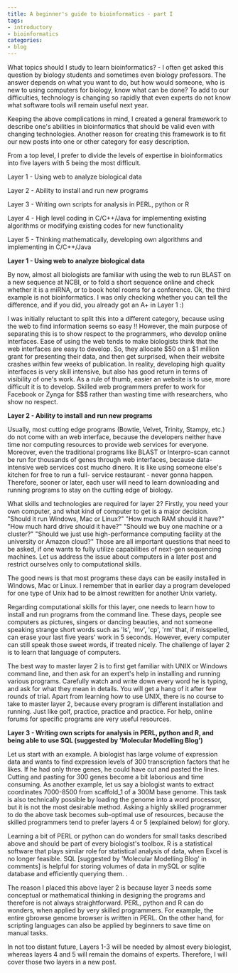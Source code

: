 ```yaml
---
title: A beginner's guide to bioinformatics - part I
tags:
- introductory
- bioinformatics
categories:
- blog
---
```

What topics should I study to learn bioinformatics? - I often get asked this
question by biology students and sometimes even biology professors. The answer
depends on what you want to do, but how would someone, who is new to using
computers for biology, know what can be done? To add to our difficulties,
technology is changing so rapidly that even experts do not know what software
tools will remain useful next year.
<!--more-->

Keeping the above complications in mind, I created a general framework to
describe one's abilities in bioinformatics that should be valid even with
changing technologies. Another reason for creating this framework is to fit
our new posts into one or other category for easy description.

From a top level, I prefer to divide the levels of expertise in bioinformatics
into five layers with 5 being the most difficult.

Layer 1 - Using web to analyze biological data

Layer 2 - Ability to install and run new programs

Layer 3 - Writing own scripts for analysis in PERL, python or R

Layer 4 - High level coding in C/C++/Java for implementing existing algorithms
or modifying existing codes for new functionality

Layer 5 - Thinking mathematically, developing own algorithms and implementing
in C/C++/Java

**Layer 1 - Using web to analyze biological data**

By now, almost all biologists are familiar with using the web to run BLAST on
a new sequence at NCBI, or to fold a short sequence online and check whether
it is a miRNA, or to book hotel rooms for a conference. Ok, the third example
is not bioinformatics. I was only checking whether you can tell the
difference, and if you did, you already got an A+ in Layer 1 :)

I was initially reluctant to split this into a different category, because
using the web to find information seems so easy !! However, the main purpose
of separating this is to show respect to the programmers, who develop online
interfaces. Ease of using the web tends to make biologists think that the web
interfaces are easy to develop. So, they allocate $50 on a $1 million grant
for presenting their data, and then get surprised, when their website crashes
within few weeks of publication. In reality, developing high quality
interfaces is very skill intensive, but also has good return in terms of
visibility of one's work. As a rule of thumb, easier an website is to use,
more difficult it is to develop. Skilled web programmers prefer to work for
Facebook or Zynga for $$$ rather than wasting time with researchers, who show
no respect.

**Layer 2 - Ability to install and run new programs**

Usually, most cutting edge programs (Bowtie, Velvet, Trinity, Stampy, etc.) do
not come with an web interface, because the developers neither have time nor
computing resources to provide web services for everyone. Moreover, even the
traditional programs like BLAST or Interpro-scan cannot be run for thousands
of genes through web interfaces, because data-intensive web services cost
mucho dinero. It is like using someone else's kitchen for free to run a full-
service restaurant - never gonna happen. Therefore, sooner or later, each user
will need to learn downloading and running programs to stay on the cutting
edge of biology.

What skills and technologies are required for layer 2? Firstly, you need your
own computer, and what kind of computer to get is a major decision. "Should it
run Windows, Mac or Linux?" "How much RAM should it have?" "How much hard
drive should it have?" "Should we buy one machine or a cluster?" "Should we
just use high-performance computing facility at the university or Amazon
cloud?" Those are all important questions that need to be asked, if one wants
to fully utilize capabilities of next-gen sequencing machines. Let us address
the issue about computers in a later post and restrict ourselves only to
computational skills.

The good news is that most programs these days can be easily installed in
Windows, Mac or Linux. I remember that in earlier day a program developed for
one type of Unix had to be almost rewritten for another Unix variety.

Regarding computational skills for this layer, one needs to learn how to
install and run programs from the command line. These days, people see
computers as pictures, singers or dancing beauties, and not someone speaking
strange short words such as 'ls', 'mv', 'cp', 'rm' that, if misspelled, can
erase your last five years' work in 5 seconds. However, every computer can
still speak those sweet words, if treated nicely. The challenge of layer 2 is
to learn that language of computers.

The best way to master layer 2 is to first get familiar with UNIX or Windows
command line, and then ask for an expert's help in installing and running
various programs. Carefully watch and write down every word he is typing, and
ask for what they mean in details. You will get a hang of it after few rounds
of trial. Apart from learning how to use UNIX, there is no course to take to
master layer 2, because every program is different installation and running.
Just like golf, practice, practice and practice. For help, online forums for
specific programs are very useful resources.

**Layer 3 - Writing own scripts for analysis in PERL, python and R, and being able to use SQL (suggested by 'Molecular Modelling Blog')**

Let us start with an example. A biologist has large volume of expression data
and wants to find expression levels of 300 transcription factors that he
likes. If he had only three genes, he could have cut and pasted the lines.
Cutting and pasting for 300 genes become a bit laborious and time consuming.
As another example, let us say a biologist wants to extract coordinates
7000-8500 from scaffold_1 of a 300M base genome. This task is also technically
possible by loading the genome into a word processor, but it is not the most
desirable method. Asking a highly skilled programmer to do the above task
becomes sub-optimal use of resources, because the skilled programmers tend to
prefer layers 4 or 5 (explained below) for glory.

Learning a bit of PERL or python can do wonders for small tasks described
above and should be part of every biologist's toolbox. R is a statistical
software that plays similar role for statistical analysis of data, when Excel
is no longer feasible. SQL [suggested by 'Molecular Modelling Blog' in
comments] is helpful for storing volumes of data in mySQL or sqlite database
and efficiently querying them. .

The reason I placed this above layer 2 is because layer 3 needs some
conceptual or mathematical thinking in designing the programs and therefore is
not always straightforward. PERL, python and R can do wonders, when applied by
very skilled programmers. For example, the entire gbrowse genome browser is
written in PERL. On the other hand, for scripting languages can also be
applied by beginners to save time on manual tasks.

In not too distant future, Layers 1-3 will be needed by almost every
biologist, whereas layers 4 and 5 will remain the domains of experts.
Therefore, I will cover those two layers in a new post.

